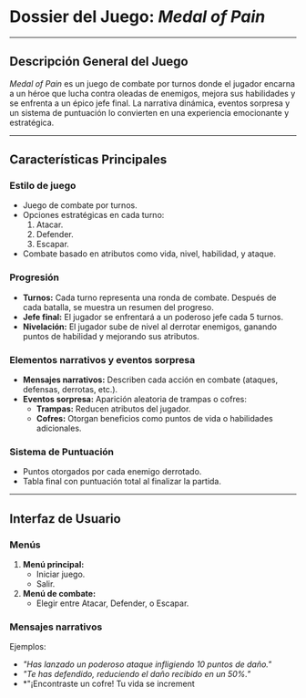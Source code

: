 # **Dossier del Juego: *Medal of Pain***

---

## **Descripción General del Juego**
*Medal of Pain* es un juego de combate por turnos donde el jugador encarna a un héroe que lucha contra oleadas de enemigos, mejora sus habilidades y se enfrenta a un épico jefe final. La narrativa dinámica, eventos sorpresa y un sistema de puntuación lo convierten en una experiencia emocionante y estratégica.

---

## **Características Principales**

### **Estilo de juego**
- Juego de combate por turnos.
- Opciones estratégicas en cada turno:
  1. Atacar.
  2. Defender.
  3. Escapar.
- Combate basado en atributos como vida, nivel, habilidad, y ataque.

### **Progresión**
- **Turnos:** Cada turno representa una ronda de combate. Después de cada batalla, se muestra un resumen del progreso.
- **Jefe final:** El jugador se enfrentará a un poderoso jefe cada 5 turnos.
- **Nivelación:** El jugador sube de nivel al derrotar enemigos, ganando puntos de habilidad y mejorando sus atributos.

### **Elementos narrativos y eventos sorpresa**
- **Mensajes narrativos:** Describen cada acción en combate (ataques, defensas, derrotas, etc.).
- **Eventos sorpresa:** Aparición aleatoria de trampas o cofres:
  - **Trampas:** Reducen atributos del jugador.
  - **Cofres:** Otorgan beneficios como puntos de vida o habilidades adicionales.

### **Sistema de Puntuación**
- Puntos otorgados por cada enemigo derrotado.
- Tabla final con puntuación total al finalizar la partida.

---

## **Interfaz de Usuario**

### **Menús**
1. **Menú principal:**
   - Iniciar juego.
   - Salir.
2. **Menú de combate:**
   - Elegir entre Atacar, Defender, o Escapar.

### **Mensajes narrativos**
Ejemplos:
- *"Has lanzado un poderoso ataque infligiendo 10 puntos de daño."*
- *"Te has defendido, reduciendo el daño recibido en un 50%."*
- *"¡Encontraste un cofre! Tu vida se increment
